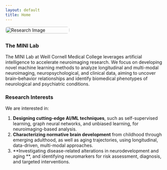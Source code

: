 ```yaml
---
layout: default
title: Home
---
```


<style>
.lab-container {
  display: flex;
  align-items: flex-start;
  gap: 30px;
  flex-wrap: wrap;
  margin-bottom: 2em;
}
.lab-image {
  flex: 0 0 200px;
}
.lab-image img {
  width: 100%;
  height: auto;
  border-radius: 8px;
}
</style>

<div class="lab-container">
  <div class="lab-image">
    <img src="research.png" alt="Research Image">
  </div>

  <!-- Close HTML div before using Markdown for text -->
</div>

<!-- Now you can safely use Markdown formatting again -->

### The MINI Lab

The MINI Lab at Weill Cornell Medical College leverages artificial intelligence to accelerate neuroimaging research. We focus on developing novel machine learning methods to analyze longitudinal and multi-modal neuroimaging, neuropsychological, and clinical data, aiming to uncover brain–behavior relationships and identify biomedical phenotypes of neurological and psychiatric conditions.

### Research Interests

We are interested in:

1. **Designing cutting-edge AI/ML techniques**, such as self-supervised learning, graph neural networks, and unbiased learning, for neuroimaging-based analysis.  
2. **Characterizing normative brain development** from childhood through emerging adulthood, as well as aging trajectories, using longitudinal, data-driven, multi-modal approaches.  
3. **Investigating disease-related alterations in neurodevelopment and aging **, and identifying neuromarkers for risk assessment, diagnosis, and targeted interventions.
